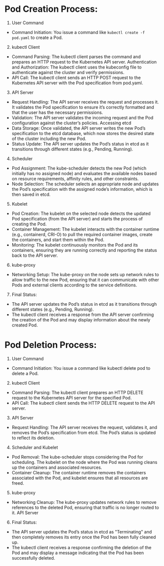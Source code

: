 # Pod Creation Process:

1. User Command
- Command Initiation: You issue a command like `kubectl create -f pod.yaml` to create a Pod.

2. kubectl Client
- Command Parsing: The kubectl client parses the command and prepares an HTTP request to the Kubernetes API server.
Authentication and Authorization: The kubectl client uses the kubeconfig file to authenticate against the cluster and verify permissions.
- API Call: The kubectl client sends an HTTP POST request to the Kubernetes API server with the Pod specification from pod.yaml.

3. API Server
- Request Handling: The API server receives the request and processes it. It validates the Pod specification to ensure it’s correctly formatted and that the user has the necessary permissions.
- Validation: The API server validates the incoming request and the Pod configuration against the cluster’s policies.
Accessing etcd
- Data Storage: Once validated, the API server writes the new Pod’s specification to the etcd database, which now stores the desired state of the cluster including the new Pod.
- Status Update: The API server updates the Pod’s status in etcd as it transitions through different states (e.g., Pending, Running).


4. Scheduler
- Pod Assignment: The kube-scheduler detects the new Pod (which initially has no assigned node) and evaluates the available nodes based on resource requirements, affinity rules, and other constraints.
- Node Selection: The scheduler selects an appropriate node and updates the Pod’s specification with the assigned node’s information, which is then saved in etcd.


5. Kubelet
- Pod Creation: The kubelet on the selected node detects the updated Pod specification (from the API server) and starts the process of creating the Pod.
- Container Management: The kubelet interacts with the container runtime (e.g., containerd, CRI-O) to pull the required container images, create the containers, and start them within the Pod.
- Monitoring: The kubelet continuously monitors the Pod and its containers, ensuring they are running correctly and reporting the status back to the API server.

6. kube-proxy
- Networking Setup: The kube-proxy on the node sets up network rules to allow traffic to the new Pod, ensuring that it can communicate with other Pods and external clients according to the service definitions.

7. Final Status:
- The API server updates the Pod’s status in etcd as it transitions through different states (e.g., Pending, Running).
- The kubectl client receives a response from the API server confirming the creation of the Pod and may display information about the newly created Pod.

# Pod Deletion Process:
1. User Command
- Command Initiation: You issue a command like kubectl delete pod <pod-name> to delete a Pod.

2. kubectl Client
- Command Parsing: The kubectl client prepares an HTTP DELETE request to the Kubernetes API server for the specified Pod.
- API Call: The kubectl client sends the HTTP DELETE request to the API server.

3. API Server
- Request Handling: The API server receives the request, validates it, and removes the Pod’s specification from etcd. The Pod’s status is updated to reflect its deletion.

4. Scheduler and Kubelet
- Pod Removal: The kube-scheduler stops considering the Pod for scheduling. The kubelet on the node where the Pod was running cleans up the containers and associated resources.
- Container Cleanup: The container runtime removes the containers associated with the Pod, and kubelet ensures that all resources are freed.

5. kube-proxy
- Networking Cleanup: The kube-proxy updates network rules to remove references to the deleted Pod, ensuring that traffic is no longer routed to it.
API Server

6. Final Status:
- The API server updates the Pod’s status in etcd as "Terminating" and then completely removes its entry once the Pod has been fully cleaned up.
- The kubectl client receives a response confirming the deletion of the Pod and may display a message indicating that the Pod has been successfully deleted.
